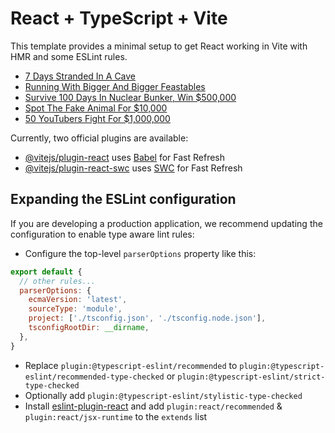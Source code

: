 # React + TypeScript + Vite

This template provides a minimal setup to get React working in Vite with HMR and some ESLint rules.

<!-- YOUTUBE:START -->
- [7 Days Stranded In A Cave](https://www.youtube.com/watch?v=ndAQfTzlVjc)
- [Running With Bigger And Bigger Feastables](https://www.youtube.com/watch?v=AydS-vA3qa4)
- [Survive 100 Days In Nuclear Bunker, Win $500,000](https://www.youtube.com/watch?v=UPrkC1LdlLY)
- [Spot The Fake Animal For $10,000](https://www.youtube.com/watch?v=8bTQMDM4qvY)
- [50 YouTubers Fight For $1,000,000](https://www.youtube.com/watch?v=4SNThp0YiU4)
<!-- YOUTUBE:END -->

Currently, two official plugins are available:

- [@vitejs/plugin-react](https://github.com/vitejs/vite-plugin-react/blob/main/packages/plugin-react/README.md) uses [Babel](https://babeljs.io/) for Fast Refresh
- [@vitejs/plugin-react-swc](https://github.com/vitejs/vite-plugin-react-swc) uses [SWC](https://swc.rs/) for Fast Refresh

## Expanding the ESLint configuration

If you are developing a production application, we recommend updating the configuration to enable type aware lint rules:

- Configure the top-level `parserOptions` property like this:

```js
export default {
  // other rules...
  parserOptions: {
    ecmaVersion: 'latest',
    sourceType: 'module',
    project: ['./tsconfig.json', './tsconfig.node.json'],
    tsconfigRootDir: __dirname,
  },
}
```

- Replace `plugin:@typescript-eslint/recommended` to `plugin:@typescript-eslint/recommended-type-checked` or `plugin:@typescript-eslint/strict-type-checked`
- Optionally add `plugin:@typescript-eslint/stylistic-type-checked`
- Install [eslint-plugin-react](https://github.com/jsx-eslint/eslint-plugin-react) and add `plugin:react/recommended` & `plugin:react/jsx-runtime` to the `extends` list
